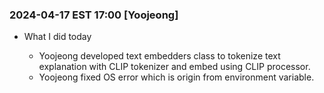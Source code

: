 ### 2024-04-17 EST 17:00 [Yoojeong]
- What I did today

    * Yoojeong developed text embedders class to tokenize text explanation with CLIP tokenizer and embed using CLIP processor.
    * Yoojeong fixed OS error which is origin from environment variable.
    